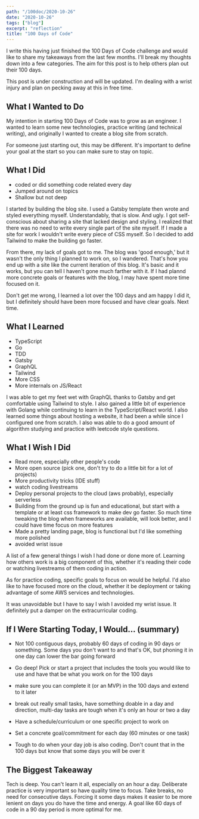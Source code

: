 ```yaml
---
path: "/100doc/2020-10-26"
date: "2020-10-26"
tags: ["blog"]
excerpt: "reflection"
title: "100 Days of Code"
---
```


I write this having just finished the 100 Days of Code challenge and would like to share my takeaways from the last few months. I'll break my thoughts down into a few categories. The aim for this post is to help others plan out their 100 days.

This post is under construction and will be updated. I'm dealing with a wrist injury and plan on pecking away at this in free time.

## What I Wanted to Do

My intention in starting 100 Days of Code was to grow as an engineer. I wanted to learn some new technologies, practice writing (and technical writing), and originally I wanted to create a blog site from scratch.

For someone just starting out, this may be different. It's important to define your goal at the start so you can make sure to stay on topic.

## What I Did

- coded or did something code related every day
- Jumped around on topics
- Shallow but not deep

I started by building the blog site. I used a Gatsby template then wrote and styled everything myself. Understandably, that is slow. And ugly. I got self-conscious about sharing a site that lacked design and styling. I realized that there was no need to write every single part of the site myself. If I made a site for work I wouldn't write every piece of CSS myself. So I decided to add Tailwind to make the building go faster.

From there, my lack of goals got to me. The blog was 'good enough,' but it wasn't the only thing I planned to work on, so I wandered. That's how you end up with a site like the current iteration of this blog. It's basic and it works, but you can tell I haven't gone much farther with it. If I had plannd more concrete goals or features with the blog, I may have spent more time focused on it.

Don't get me wrong, I learned a lot over the 100 days and am happy I did it, but I definitely should have been more focused and have clear goals. Next time.

## What I Learned

- TypeScript
- Go
- TDD
- Gatsby
- GraphQL
- Tailwind
- More CSS
- More internals on JS/React

I was able to get my feet wet with GraphQL thanks to Gatsby and get comfortable using Tailwind to style. I also gained a little bit of experience with Golang while continuing to learn in the TypeScript/React world. I also learned some things about hosting a website, it had been a while since I configured one from scratch. I also was able to do a good amount of algorithm studying and practice with leetcode style questions.

## What I Wish I Did

- Read more, especially other people's code
- More open source (pick one, don't try to do a little bit for a lot of projects)
- More productivity tricks (IDE stuff)
- watch coding livestreams
- Deploy personal projects to the cloud (aws probably), especially serverless
- Building from the ground up is fun and educational, but start with a template or at least css framework to make dev go faster. So much time tweaking the blog when frameworks are available, will look better, and I could have time focus on more features
- Made a pretty landing page, blog is functional but I'd like something more polished
- avoided wrist issue

A list of a few general things I wish I had done or done more of. Learning how others work is a big component of this, whether it's reading their code or watching livestreams of them coding in action. 

As for practice coding, specific goals to focus on would be helpful. I'd also like to have focused more on the cloud, whether it be deployment or taking advantage of some AWS services and technologies.

It was unavoidable but I have to say I wish I avoided my wrist issue. It definitely put a damper on the extracurricular coding.

## If I Were Starting Today, I Would... (summary)
- Not 100 contiguous days, probably 60 days of coding in 90 days or something. Some days you don't want to and that's OK, but phoning it in one day can lower the bar going forward
- Go deep! Pick or start a project that includes the tools you would like to use and have that be what you work on for the 100 days
- make sure you can complete it (or an MVP) in the 100 days and extend to it later
- break out really small tasks, have something doable in a day and direction, multi-day tasks are tough when it's only an hour or two a day

- Have a schedule/curriculum or one specific project to work on
- Set a concrete goal/commitment for each day (60 minutes or one task)
- Tough to do when your day job is also coding. Don't count that in the 100 days but know that some days you will be over it

## The Biggest Takeaway

Tech is deep. You can't learn it all, especially on an hour a day. Deliberate practice is very important so have quality time to focus. Take breaks, no need for consecutive days. Forcing it some days makes it easier to be more lenient on days you do have the time and energy. A goal like 60 days of code in a 90 day period is more optimal for me.
